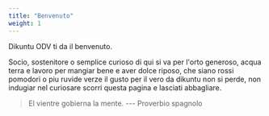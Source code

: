 ```yaml
---
title: "Benvenuto"
weight: 1
---
```


Dikuntu ODV ti da il benvenuto. <br>



Socio, sostenitore o semplice curioso
di qui si va per l'orto generoso,
acqua terra e lavoro 
per mangiar bene e aver dolce riposo,
che siano rossi pomodori
o piu ruvide verze
il gusto per il vero
da dikuntu non si perde,
non indugiar nel curiosare
scorri questa pagina 
e lasciati abbagliare.


   > El vientre gobierna la mente. --- Proverbio spagnolo

